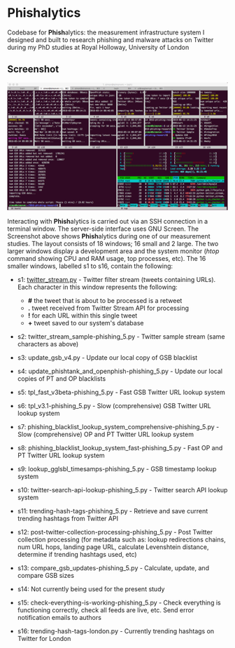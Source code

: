 # Phishalytics #

Codebase for <b>Phish</b>alytics: the measurement infrastructure system I designed and built to research phishing and malware attacks on Twitter during my PhD studies at Royal Holloway, University of London

## Screenshot ##
![phishalytics terminal screenshot](https://github.com/sjbell/phishalytics/blob/master/terminal-screenshot.png?raw=true)

Interacting with <b>Phish</b>alytics is carried out via an SSH connection in a terminal window. The server-side interface uses GNU Screen. The Screenshot above shows <b>Phish</b>alytics during one of our measurement studies. The layout consists of 18 windows; 16 small and 2 large. The two larger windows display a development area and the system monitor (<i>htop</i> command showing CPU and RAM usage, top processes, etc). The 16 smaller windows, labelled s1 to s16, contain the following:

- s1:  [twitter_stream.py](https://github.com/sjbell/phishalytics/blob/master/src/twitter_stream.py "twitter_stream.py") - Twitter filter stream (tweets containing URLs). Each character in this window represents the following:
  - <b>#</b> the tweet that is about to be processed is a retweet
  - <b>.</b> tweet received from Twitter Stream API for processing
  - <b>!</b> for each URL within this single tweet
  - <b>+</b> tweet saved to our system's database

- s2: twitter_stream_sample-phishing_5.py - Twitter sample stream (same characters as above)
- s3: update_gsb_v4.py - Update our local copy of GSB blacklist
- s4: update_phishtank_and_openphish-phishing_5.py - Update our local copies of PT and OP blacklists
- s5: tpl_fast_v3beta-phishing_5.py - Fast GSB Twitter URL lookup system
- s6: tpl_v3.1-phishing_5.py - Slow (comprehensive) GSB Twitter URL lookup system
- s7: phishing_blacklist_lookup_system_comprehensive-phishing_5.py - Slow (comprehensive) OP and PT Twitter URL lookup system
- s8: phishing_blacklist_lookup_system_fast-phishing_5.py - Fast OP and PT Twitter URL lookup system
- s9: lookup_gglsbl_timesamps-phishing_5.py - GSB timestamp lookup system
- s10: twitter-search-api-lookup-phishing_5.py - Twitter search API lookup system
- s11: trending-hash-tags-phishing_5.py - Retrieve and save current trending hashtags from Twitter API
- s12: post-twitter-collection-processing-phishing_5.py - Post Twitter collection processing (for metadata such as: lookup redirections chains, num URL hops, landing page URL, calculate Levenshtein distance, determine if trending hashtags used, etc)
- s13: compare_gsb_updates-phishing_5.py - Calculate, update, and compare GSB sizes
- s14: Not currently being used for the present study
- s15: check-everything-is-working-phishing_5.py - Check everything is functioning correctly, check all feeds are live, etc. Send error notification emails to authors
- s16: trending-hash-tags-london.py - Currently trending hashtags on Twitter for London
